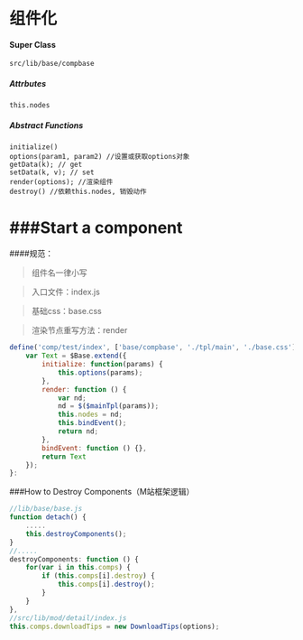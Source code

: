 组件化
========

#### Super Class

    src/lib/base/compbase

##### Attrbutes

    this.nodes

##### Abstract Functions

    initialize()
    options(param1, param2) //设置或获取options对象
    getData(k); // get
    setData(k, v); // set
    render(options); //渲染组件
    destroy() //依赖this.nodes, 销毁动作

###Start a component
=======
####规范：
> 组件名一律小写

> 入口文件：index.js

> 基础css：base.css

> 渲染节点重写方法：render

```js
define('comp/test/index', ['base/compbase', './tpl/main', './base.css'], function ($Base, $mainTpl) {
    var Text = $Base.extend({
        initialize: function(params) {
            this.options(params);
        },
        render: function () {
            var nd;
            nd = $($mainTpl(params));
            this.nodes = nd;
            this.bindEvent();
            return nd;
        },
        bindEvent: function () {},
        return Text
    });
}:
```
###How to Destroy Components（M站框架逻辑）

```js
//lib/base/base.js
function detach() {
    .....
    this.destroyComponents();
}
//.....
destroyComponents: function () {
    for(var i in this.comps) {
        if (this.comps[i].destroy) {
            this.comps[i].destroy();
        }
    }
},
//src/lib/mod/detail/index.js
this.comps.downloadTips = new DownloadTips(options);
```

